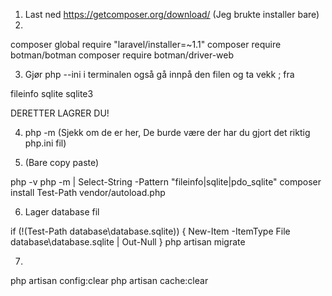 1. Last ned https://getcomposer.org/download/ (Jeg brukte installer bare)
2. 

composer global require "laravel/installer=~1.1"
composer require botman/botman
composer require botman/driver-web

3. Gjør php --ini i terminalen også gå innpå den filen og ta vekk ; fra

fileinfo
sqlite
sqlite3

DERETTER LAGRER DU!

4. php -m (Sjekk om de er her, De burde være der har du gjort det riktig php.ini fil)

5. (Bare copy paste)

php -v
php -m | Select-String -Pattern "fileinfo|sqlite|pdo_sqlite"
composer install
Test-Path vendor/autoload.php 

6. Lager database fil

if (!(Test-Path database\database.sqlite)) { New-Item -ItemType File database\database.sqlite | Out-Null }
php artisan migrate


7. 
php artisan config:clear
php artisan cache:clear